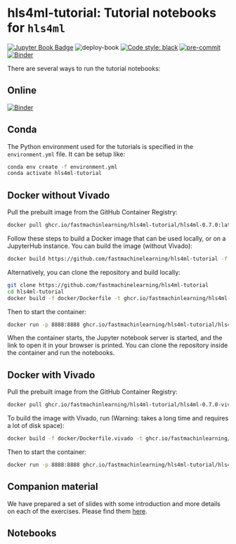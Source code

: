 # hls4ml-tutorial: Tutorial notebooks for `hls4ml`


[![Jupyter Book Badge](https://jupyterbook.org/badge.svg)](https://fastmachinelearning.org/hls4ml-tutorial)
![deploy-book](https://github.com/fastmachinelearning/hls4ml-tutorial/actions/workflows/deploy.yml/badge.svg)
[![Code style: black](https://img.shields.io/badge/code%20style-black-000000.svg)](https://github.com/psf/black)
[![pre-commit](https://img.shields.io/badge/pre--commit-enabled-brightgreen?logo=pre-commit&logoColor=white)](https://github.com/pre-commit/pre-commit)
[![Binder](https://mybinder.org/badge_logo.svg)](https://mybinder.org/v2/gh/fastmachinelearning/hls4ml-tutorial)


There are several ways to run the tutorial notebooks:
## Online
[![Binder](https://mybinder.org/badge_logo.svg)](https://mybinder.org/v2/gh/fastmachinelearning/hls4ml-tutorial)

## Conda
The Python environment used for the tutorials is specified in the `environment.yml` file.
It can be setup like:
```bash
conda env create -f environment.yml
conda activate hls4ml-tutorial
```

## Docker without Vivado
Pull the prebuilt image from the GitHub Container Registry:
```bash
docker pull ghcr.io/fastmachinlearning/hls4ml-tutorial/hls4ml-0.7.0:latest
```

Follow these steps to build a Docker image that can be used locally, or on a JupyterHub instance.
You can build the image (without Vivado):
```bash
docker build https://github.com/fastmachinelearning/hls4ml-tutorial -f docker/Dockerfile
```
Alternatively, you can clone the repository and build locally:
```bash
git clone https://github.com/fastmachinelearning/hls4ml-tutorial
cd hls4ml-tutorial
docker build -f docker/Dockerfile -t ghcr.io/fastmachinlearning/hls4ml-tutorial/hls4ml-0.7.0:latest .
```
Then to start the container:
```bash
docker run -p 8888:8888 ghcr.io/fastmachinlearning/hls4ml-tutorial/hls4ml-0.7.0:latest
```
When the container starts, the Jupyter notebook server is started, and the link to open it in your browser is printed.
You can clone the repository inside the container and run the notebooks.

## Docker with Vivado
Pull the prebuilt image from the GitHub Container Registry:
```bash
docker pull ghcr.io/fastmachinlearning/hls4ml-tutorial/hls4ml-0.7.0-vivado-2019.2:latest
```

To build the image with Vivado, run (Warning: takes a long time and requires a lot of disk space):
```bash
docker build -f docker/Dockerfile.vivado -t ghcr.io/fastmachinlearning/hls4ml-tutorial:hls4ml-0.7.0-vivado-2019.2:latest .
```
Then to start the container:
```bash
docker run -p 8888:8888 ghcr.io/fastmachinlearning/hls4ml-tutorial/hls4ml-0.7.0-vivado-2019.2:latest
```

## Companion material
We have prepared a set of slides with some introduction and more details on each of the exercises.
Please find them [here](https://docs.google.com/presentation/d/1c4LvEc6yMByx2HJs8zUP5oxLtY6ACSizQdKvw5cg5Ck/edit?usp=sharing).


## Notebooks
```{tableofcontents}
```
